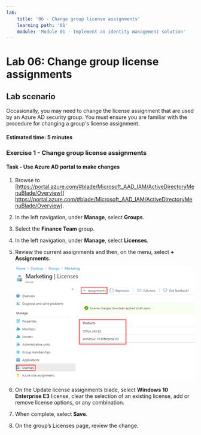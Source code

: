 ```yaml
---
lab:
    title: '06 - Change group license assignments'
    learning path: '01'
    module: 'Module 01 - Implement an identity management solution'
---
```


# Lab 06: Change group license assignments

## Lab scenario

Occasionally, you may need to change the license assignment that are used by an Azure AD security group. You must ensure you are familiar with the procedure for changing a group's license assignment.

#### Estimated time: 5 minutes

### Exercise 1 - Change group license assignments

#### Task - Use Azure AD portal to make changes

1. Browse to [https://portal.azure.com/#blade/Microsoft_AAD_IAM/ActiveDirectoryMenuBlade/Overview]( https://portal.azure.com/#blade/Microsoft_AAD_IAM/ActiveDirectoryMenuBlade/Overview).

2. In the left navigation, under **Manage**, select **Groups**.

3. Select the **Finance Team** group.

4. In the left navigation, under **Manage**, select **Licenses**.

5. Review the current assignments and then, on the menu, select **+ Assignments**.

    ![Screen image displaying group license option selected with the current licenses and Assignments menu option highlighted](./media/lp1-mod2-change-group-license.png)

6. On the Update license assignments blade, select **Windows 10 Enterprise E3** license, clear the selection of an existing license, add or remove license options, or any combination.

7. When complete, select **Save**.

8. On the group’s Licenses page, review the change.
